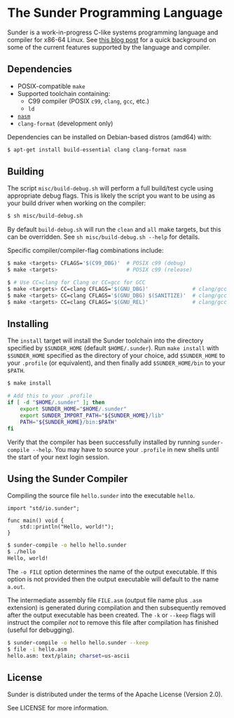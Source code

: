 # The Sunder Programming Language
Sunder is a work-in-progress C-like systems programming language and compiler
for x86-64 Linux. See [this blog
post](https://www.ashn.dev/blog/2021-10-05-i-wrote-a-compiler-for-my-own-programming-language.html)
for a quick background on some of the current features supported by the language
and compiler.

## Dependencies
+ POSIX-compatible `make`
+ Supported toolchain containing:
  + C99 compiler (POSIX `c99`, `clang`, `gcc`, etc.)
  + `ld`
+ [`nasm`](https://www.nasm.us/)
+ `clang-format` (development only)

Dependencies can be installed on Debian-based distros (amd64) with:
```sh
$ apt-get install build-essential clang clang-format nasm
```

## Building
The script `misc/build-debug.sh` will perform a full build/test cycle using
appropriate debug flags. This is likely the script you want to be using as your
build driver when working on the compiler:
```sh
$ sh misc/build-debug.sh
```
By default `build-debug.sh` will run the `clean` and `all` make targets, but
this can be overridden. See `sh misc/build-debug.sh --help` for details.

Specific compiler/compiler-flag combinations include:
```sh
$ make <targets> CFLAGS='$(C99_DBG)'  # POSIX c99 (debug)
$ make <targets>                      # POSIX c99 (release)

$ # Use CC=clang for Clang or CC=gcc for GCC
$ make <targets> CC=clang CFLAGS='$(GNU_DBG)'              # clang/gcc (debug)
$ make <targets> CC=clang CFLAGS='$(GNU_DBG) $(SANITIZE)'  # clang/gcc (debug with Address Sanitizer)
$ make <targets> CC=clang CFLAGS='$(GNU_REL)'              # clang/gcc (release)
```

## Installing
The `install` target will install the Sunder toolchain into the directory
specified by `$SUNDER_HOME` (default `$HOME/.sunder`). Run `make install` with
`$SUNDER_HOME` specified as the directory of your choice, add `$SUNDER_HOME` to
your `.profile` (or equivalent), and then finally add `$SUNDER_HOME/bin` to your
`$PATH`.
```sh
$ make install
```
```sh
# Add this to your .profile
if [ -d "$HOME/.sunder" ]; then
    export SUNDER_HOME="$HOME/.sunder"
    export SUNDER_IMPORT_PATH="${SUNDER_HOME}/lib"
    PATH="${SUNDER_HOME}/bin:$PATH"
fi
```

Verify that the compiler has been successfully installed by running
`sunder-compile --help`. You may have to source your `.profile` in new shells
until the start of your next login session.

## Using the Sunder Compiler
Compiling the source file `hello.sunder` into the executable `hello`.

```sunder
import "std/io.sunder";

func main() void {
    std::println("Hello, world!");
}
```
```sh
$ sunder-compile -o hello hello.sunder
$ ./hello
Hello, world!
```

The `-o FILE` option determines the name of the output executable. If this
option is not provided then the output executable will default to the name
`a.out`.

The intermediate assembly file `FILE.asm` (output file name plus `.asm`
extension) is generated during compilation and then subsequently removed after
the output executable has been created. The `-k` or `--keep` flags will instruct
the compiler *not* to remove this file after compilation has finished (useful
for debugging).

```sh
$ sunder-compile -o hello hello.sunder --keep
$ file -i hello.asm
hello.asm: text/plain; charset=us-ascii
```

## License
Sunder is distributed under the terms of the Apache License (Version 2.0).

See LICENSE for more information.
